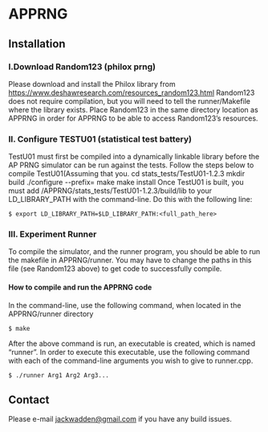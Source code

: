 # **APPRNG**
## **Installation**

### **I.Download Random123 (philox prng)**

Please download and install the Philox library from https://www.deshawresearch.com/resources_random123.html
Random123 does not require compilation, but you will need to tell the runner/Makefile where the library exists. Place Random123 in the same directory location as APPRNG in order for APPRNG to be able to access Random123’s resources. 

### **II. Configure TESTU01 (statistical test battery)**

TestU01 must first be compiled into a dynamically linkable library before the AP PRNG simulator can be run against the tests. Follow the steps below to compile TestU01(Assuming that you.
cd stats_tests/TestU01-1.2.3
mkdir build
./configure --prefix=<absolute path to build dir>
make
make install
Once TestU01 is built, you must add <exact-path-to>/APPRNG/stats_tests/TestU01-1.2.3/build/lib to your LD_LIBRARY_PATH with the command-line. Do this with the following line:
```
$ export LD_LIBRARY_PATH=$LD_LIBRARY_PATH:<full_path_here>
```

### **III. Experiment Runner**

To compile the simulator, and the runner program, you should be able to run the makefile in APPRNG/runner. You may have to change the paths in this file (see Random123 above) to get code to successfully compile.

#### How to compile and run the APPRNG code
In the command-line, use the following command, when located in the APPRNG/runner directory 
```
$ make
```
After the above command is run, an executable is created, which is named “runner”. In order to execute this executable, use the following command with each of the command-line arguments you wish to give to runner.cpp.
``` 
$ ./runner Arg1 Arg2 Arg3...
```


## Contact

Please e-mail jackwadden@gmail.com if you have any build issues.
